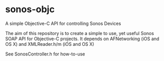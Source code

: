 sonos-objc
==========

A simple Objective-C API for controlling Sonos Devices

The aim of this repository is to create a simple to use, yet useful Sonos SOAP API for Objective-C projects. It depends on AFNetworking (iOS and OS X) and XMLReader.h/m (iOS and OS X)

See SonosController.h for how-to-use